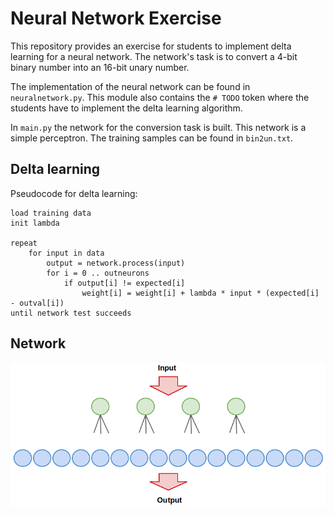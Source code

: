 # Neural Network Exercise

This repository provides an exercise for students to implement delta learning for a neural network.
The network's task is to convert a 4-bit binary number into an 16-bit unary number.

The implementation of the neural network can be found in ```neuralnetwork.py```.
This module also contains the ```# TODO``` token where the students have to implement the delta learning algorithm.

In ```main.py``` the network for the conversion task is built. This network is a simple perceptron.
The training samples can be found in ```bin2un.txt```.

## Delta learning

Pseudocode for delta learning:

```
load training data
init lambda

repeat
    for input in data
        output = network.process(input)
        for i = 0 .. outneurons
            if output[i] != expected[i]
                weight[i] = weight[i] + lambda * input * (expected[i] - outval[i])
until network test succeeds
```

## Network

![network](network_architecture.png)
